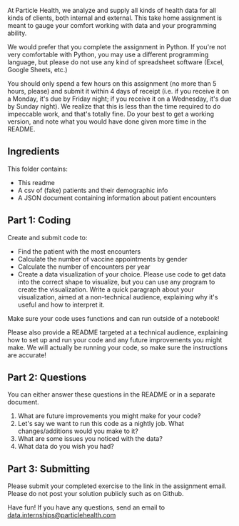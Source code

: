At Particle Health, we analyze and supply all kinds of health data for all kinds of clients, both internal and external. This take home assignment is meant to gauge your comfort working with data and your programming ability.

We would prefer that you complete the assignment in Python. If you're not very comfortable with Python, you may use a different programming language, but please do not use any kind of spreadsheet software (Excel, Google Sheets, etc.)

You should only spend a few hours on this assignment (no more than ​5 hours​, please) and submit it within 4 days of receipt (i.e. if you receive it on a Monday, it's due by Friday night; if you receive it on a Wednesday, it's due by Sunday night). We realize that this is less than the time required to do impeccable work, and that's totally fine. Do your best to get a working version, and note what you would have done given more time in the README. 

## Ingredients
This folder contains:
- This readme
- A csv of (fake) patients and their demographic info
- A JSON document containing information about patient encounters 

## Part 1: Coding
Create and submit code to:
- Find the patient with the most encounters
- Calculate the number of vaccine appointments by gender
- Calculate the number of encounters per year
- Create a data visualization of your choice. Please use code to get data into the correct shape to visualize, but you can use any program to create the visualization. Write a quick paragraph about your visualization, aimed at a non-technical audience, explaining why it's useful and how to interpret it. 

Make sure your code uses functions and can run outside of a notebook!

Please also provide a README targeted at a technical audience, explaining how to set up and run your code and any future improvements you might make. We will actually be running your code, so make sure the instructions are accurate!


## Part 2: Questions
You can either answer these questions in the README or in a separate document. 

1. What are future improvements you might make for your code?
2. Let's say we want to run this code as a nightly job. What changes/additions would you make to it?
3. What are some issues you noticed with the data?
4. What data do you wish you had?

## Part 3: Submitting
Please submit your completed exercise to the link in the assignment email. Please do not post your solution publicly such as on Github.

Have fun!
If you have any questions, send an email to data.internships@particlehealth.com
